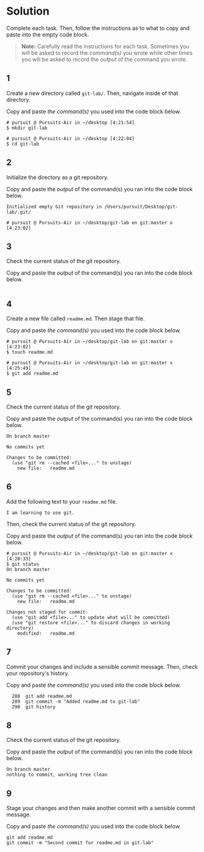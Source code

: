 # Solution

Complete each task. Then, follow the instructions as to what to copy and paste into the empty code block.

> **Note:** Carefully read the instructions for each task. Sometimes you will be asked to record the _command(s)_ you wrote while other times you will be asked to record the _output_ of the command you wrote.

## 1

Create a new directory called `git-lab/`. Then, navigate inside of that directory.

Copy and paste _the command(s)_ you used into the code block below.

```
# pursuit @ Pursuits-Air in ~/desktop [4:21:54]
$ mkdir git-lab

# pursuit @ Pursuits-Air in ~/desktop [4:22:04]
$ cd git-lab
```

## 2

Initialize the directory as a git repository.

Copy and paste the _output_ of the command(s) you ran into the code block below.

```
Initialized empty Git repository in /Users/pursuit/Desktop/git-lab/.git/

# pursuit @ Pursuits-Air in ~/desktop/git-lab on git:master o [4:23:02]
```

## 3

Check the current status of the git repository.

Copy and paste the _output_ of the command(s) you ran into the code block below.

```

```

## 4

Create a new file called `readme.md`. Then stage that file.

Copy and paste _the command(s)_ you used into the code block below.

```
# pursuit @ Pursuits-Air in ~/desktop/git-lab on git:master o [4:23:02]
$ touch readme.md

# pursuit @ Pursuits-Air in ~/desktop/git-lab on git:master x [4:25:49]
$ git add readme.md
```

## 5

Check the current status of the git repository.

Copy and paste the _output_ of the command(s) you ran into the code block below.

```
On branch master

No commits yet

Changes to be committed:
  (use "git rm --cached <file>..." to unstage)
	new file:   readme.md

```

## 6

Add the following text to your `readme.md` file.

```
I am learning to use git.
```

Then, check the current status of the git repository.

Copy and paste the _output_ of the command(s) you ran into the code block below.

```
# pursuit @ Pursuits-Air in ~/desktop/git-lab on git:master x [4:28:33]
$ git status
On branch master

No commits yet

Changes to be committed:
  (use "git rm --cached <file>..." to unstage)
	new file:   readme.md

Changes not staged for commit:
  (use "git add <file>..." to update what will be committed)
  (use "git restore <file>..." to discard changes in working directory)
	modified:   readme.md
```

## 7

Commit your changes and include a sensible commit message. Then, check your repository's history.

Copy and paste _the command(s)_ you used into the code block below.

```
  288  git add readme.md
  289  git commit -m "Added readme.md to git-lab"
  290  git history
```

## 8

Check the current status of the git repository.

Copy and paste the _output_ of the command(s) you ran into the code block below.

```
On branch master
nothing to commit, working tree clean
```

## 9

Stage your changes and then make another commit with a sensible commit message.

Copy and paste _the command(s)_ you used into the code block below.

```
git add readme.md
git commit -m "Second commit for readme.md in git-lab"
```
